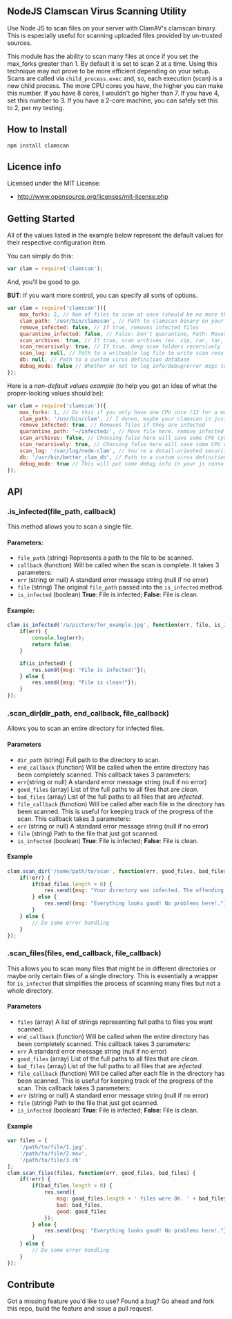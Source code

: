 ## NodeJS Clamscan Virus Scanning Utility

Use Node JS to scan files on your server with ClamAV's clamscan binary. This is especially useful for scanning uploaded files provided by un-trusted sources.

This module has the ability to scan many files at once if you set the max_forks greater than 1. By default it is set to scan 2 at a time. Using this technique may not prove to be more efficient depending on your setup. Scans are called via `child_process.exec` and, so, each execution (scan) is a new child process. The more CPU cores you have, the higher you can make this number. If you have 8 cores, I wouldn't go higher than 7. If you have 4, set this number to 3. If you have a 2-core machine, you can safely set this to 2, per my testing.

## How to Install

    npm install clamscan

## Licence info

Licensed under the MIT License:

* http://www.opensource.org/licenses/mit-license.php

## Getting Started

All of the values listed in the example below represent the default values for their respective configuration item.

You can simply do this:

```javascript
var clam = require('clamscan');
```

And, you'll be good to go. 

__BUT__: If you want more control, you can specify all sorts of options.

```javascript
var clam = require('clamscan')({
    max_forks: 2, // Num of files to scan at once (should be no more than # of CPU cores)
    clam_path: '/usr/bin/clamscan', // Path to clamscan binary on your server
    remove_infected: false, // If true, removes infected files
    quarantine_infected: false, // False: Don't quarantine, Path: Moves files to this place.
    scan_archives: true, // If true, scan archives (ex. zip, rar, tar, dmg, iso, etc...)
    scan_recursively: true, // If true, deep scan folders recursively
    scan_log: null, // Path to a writeable log file to write scan results into
    db: null, // Path to a custom virus definition database
    debug_mode: false // Whether or not to log info/debug/error msgs to the console
});
```

Here is a _non-default values example_ (to help you get an idea of what the proper-looking values should be):

```javascript
var clam = require('clamscan')({
    max_forks: 1, // Do this if you only have one CPU core (12 for a monster machine)
    clam_path: '/usr/bin/clam', // I dunno, maybe your clamscan is just call "clam"
    remove_infected: true, // Removes files if they are infected
    quarantine_path: '~/infected/', // Move file here. remove_infected must be FALSE, though.
    scan_archives: false, // Choosing false here will save some CPU cycles
    scan_recursively: true, // Choosing false here will save some CPU cycles
    scan_log: '/var/log/node-clam', // You're a detail-oriented security professional.
    db: '/usr/bin/better_clam_db', // Path to a custom virus definition database
    debug_mode: true // This will put some debug info in your js console
});
```

## API 
 
### .is_infected(file_path, callback)

This method allows you to scan a single file.

#### Parameters: 

* `file_path` (string) Represents a path to the file to be scanned.
* `callback` (function) Will be called when the scan is complete. It takes 3 parameters:
 * `err` (string or null) A standard error message string (null if no error)
 * `file` (string) The original `file_path` passed into the `is_infected` method.
 * `is_infected` (boolean) __True__: File is infected; __False__: File is clean.


#### Example:
```javascript
clam.is_infected('/a/picture/for_example.jpg', function(err, file, is_infected) {
    if(err) {
        console.log(err);
        return false;
    }

    if(is_infected) {
        res.send({msg: "File is infected!"});
    } else {
        res.send({msg: "File is clean!"});
    }
});
```
 
### .scan_dir(dir_path, end_callback, file_callback) 
 
Allows you to scan an entire directory for infected files.

#### Parameters

* `dir_path` (string) Full path to the directory to scan.
* `end_callback` (function) Will be called when the entire directory has been completely scanned. This callback takes 3 parameters:
 * `err`(string or null) A standard error message string (null if no error)
 * `good_files` (array) List of the full paths to all files that are _clean_.
 * `bad_files` (array) List of the full paths to all files that are _infected_.
* `file_callback` (function) Will be called after each file in the directory has been scanned. This is useful for keeping track of the progress of the scan. This callback takes 3 parameters:
 * `err` (string or null) A standard error message string (null if no error)
 * `file` (string) Path to the file that just got scanned.
 * `is_infected` (boolean) __True__: File is infected; __False__: File is clean.
 
#### Example
```javascript
clam.scan_dir('/some/path/to/scan', function(err, good_files, bad_files) {
    if(!err) {
        if(bad_files.length > 0) {
            res.send({msg: "Your directory was infected. The offending files have been quarantined."});
        } else {
            res.send({msg: "Everything looks good! No problems here!."});
        }
    } else {
        // Do some error handling
    }
});
```

### .scan_files(files, end_callback, file_callback)

This allows you to scan many files that might be in different directories or maybe only certain files of a single directory. This is essentially a wrapper for `is_infected` that simplifies the process of scanning many files but not a whole directory.

#### Parameters

* `files` (array) A list of strings representing full paths to files you want scanned.
* `end_callback` (function) Will be called when the entire directory has been completely scanned. This callback takes 3 parameters:
 * `err` A standard error message string (null if no error)
 * `good_files` (array) List of the full paths to all files that are _clean_.
 * `bad_files` (array) List of the full paths to all files that are _infected_.
* `file_callback` (function) Will be called after each file in the directory has been scanned. This is useful for keeping track of the progress of the scan. This callback takes 3 parameters:
 * `err` (string or null) A standard error message string (null if no error)
 * `file` (string) Path to the file that just got scanned.
 * `is_infected` (boolean) __True__: File is infected; __False__: File is clean.

#### Example

```javascript
var files = [
    '/path/to/file/1.jpg',
    '/path/to/file/2.mov',
    '/path/to/file/3.rb'
];
clam.scan_files(files, function(err, good_files, bad_files) {
    if(!err) {
        if(bad_files.length > 0) {
            res.send({
                msg: good_files.length + ' files were OK. ' + bad_files.length + ' were infected!',
                bad: bad_files,
                good: good_files
            });
        } else {
            res.send({msg: "Everything looks good! No problems here!."});
        }
    } else {
        // Do some error handling
    }
});
```

## Contribute

Got a missing feature you'd like to use? Found a bug? Go ahead and fork this repo, build the feature and issue a pull request.